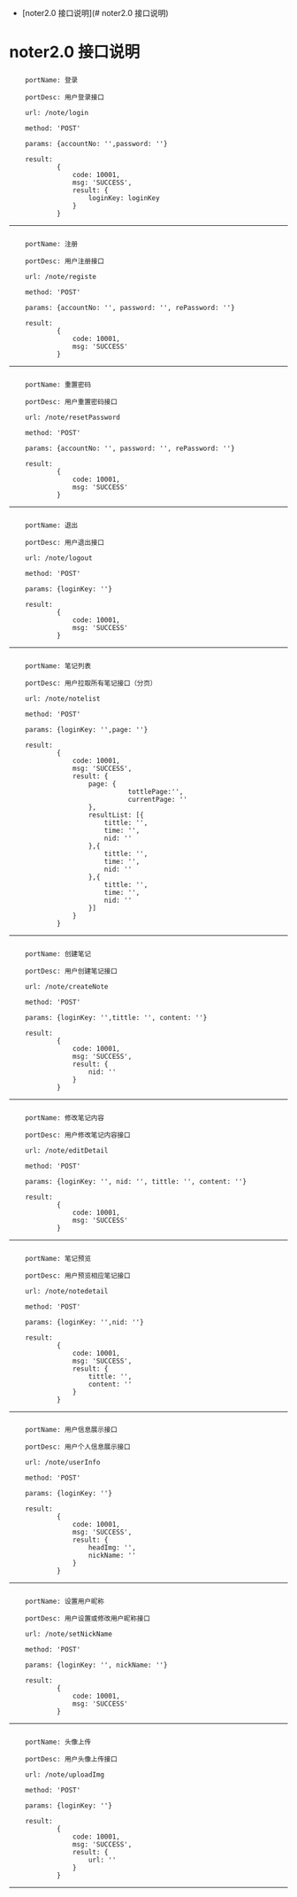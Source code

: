 * [noter2.0 接口说明](# noter2.0 接口说明)

# noter2.0 接口说明

###
```
    portName: 登录
```
```
    portDesc: 用户登录接口
```
```
    url: /note/login
```
```
    method: 'POST'
```
```
    params: {accountNo: '',password: ''}
```
``` 
    result:
            {
                code: 10001,
                msg: 'SUCCESS',
                result: {
                    loginKey: loginKey
                }
            }
```
***
###

###
```
    portName: 注册
```
```
    portDesc: 用户注册接口
```
```
    url: /note/registe
```
```
    method: 'POST'
```
```
    params: {accountNo: '', password: '', rePassword: ''}
```
``` 
    result:
            {
                code: 10001,
                msg: 'SUCCESS'
            }
```
***
###


###
```
    portName: 重置密码
```
```
    portDesc: 用户重置密码接口
```
```
    url: /note/resetPassword
```
```
    method: 'POST'
```
```
    params: {accountNo: '', password: '', rePassword: ''}
```
``` 
    result:
            {
                code: 10001,
                msg: 'SUCCESS'
            }
```
***
###


###
```
    portName: 退出
```
```
    portDesc: 用户退出接口
```
```
    url: /note/logout
```
```
    method: 'POST'
```
```
    params: {loginKey: ''}
```
``` 
    result:
            {
                code: 10001,
                msg: 'SUCCESS'
            }
```
***
###


###
```
    portName: 笔记列表
```
```
    portDesc: 用户拉取所有笔记接口（分页）
```
```
    url: /note/notelist
```
```
    method: 'POST'
```
```
    params: {loginKey: '',page: ''}
```
``` 
    result:
            {
                code: 10001,
                msg: 'SUCCESS',
                result: {
                    page: {
                              tottlePage:'',
                              currentPage: ''
                    },
                    resultList: [{
                        tittle: '',
                        time: '',
                        nid: ''
                    },{
                        tittle: '',
                        time: '',
                        nid: ''
                    },{
                        tittle: '',
                        time: '',
                        nid: ''
                    }]
                }
            }
```
***
###


###
```
    portName: 创建笔记
```
```
    portDesc: 用户创建笔记接口
```
```
    url: /note/createNote
```
```
    method: 'POST'
```
```
    params: {loginKey: '',tittle: '', content: ''}
```
``` 
    result:
            {
                code: 10001,
                msg: 'SUCCESS',
                result: {
                    nid: ''
                }
            }
```
***
###


###
```
    portName: 修改笔记内容
```
```
    portDesc: 用户修改笔记内容接口
```
```
    url: /note/editDetail
```
```
    method: 'POST'
```
```
    params: {loginKey: '', nid: '', tittle: '', content: ''}
```
``` 
    result:
            {
                code: 10001,
                msg: 'SUCCESS'
            }
```
***
###


###
```
    portName: 笔记预览
```
```
    portDesc: 用户预览相应笔记接口
```
```
    url: /note/notedetail
```
```
    method: 'POST'
```
```
    params: {loginKey: '',nid: ''}
```
``` 
    result:
            {
                code: 10001,
                msg: 'SUCCESS',
                result: {
                    tittle: '',
                    content: ''
                }
            }
```
***
###


###
```
    portName: 用户信息展示接口
```
```
    portDesc: 用户个人信息展示接口
```
```
    url: /note/userInfo
```
```
    method: 'POST'
```
```
    params: {loginKey: ''}
```
``` 
    result:
            {
                code: 10001,
                msg: 'SUCCESS',
                result: {
                    headImg: '',
                    nickName: ''
                }
            }
```
***
###


###
```
    portName: 设置用户昵称
```
```
    portDesc: 用户设置或修改用户昵称接口
```
```
    url: /note/setNickName
```
```
    method: 'POST'
```
```
    params: {loginKey: '', nickName: ''}
```
``` 
    result:
            {
                code: 10001,
                msg: 'SUCCESS'
            }
```
***
###


###
```
    portName: 头像上传
```
```
    portDesc: 用户头像上传接口
```
```
    url: /note/uploadImg
```
```
    method: 'POST'
```
```
    params: {loginKey: ''}
```
``` 
    result:
            {
                code: 10001,
                msg: 'SUCCESS',
                result: {
                    url: ''
                }
            }
```
***
###
